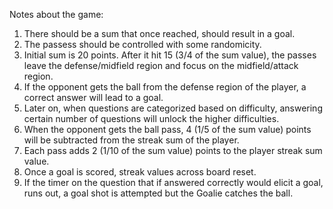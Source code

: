 
Notes about the game:

1. There should be a sum that once reached, should result in a goal.
2. The passess should be controlled with some randomicity.
3. Initial sum is 20 points. After it hit 15 (3/4 of the sum value), the passes leave the defense/midfield region and focus on the midfield/attack region.
4. If the opponent gets the ball from the defense region of the player, a correct answer will lead to a goal.
5. Later on, when questions are categorized based on difficulty, answering certain number of questions will unlock the higher difficulties.
6. When the opponent gets the ball pass, 4 (1/5 of the sum value) points will be subtracted from the streak sum of the player.
7. Each pass adds 2 (1/10 of the sum value) points to the player streak sum value.
8. Once a goal is scored, streak values across board reset.
9. If the timer on the question that if answered correctly would elicit a goal, runs out, a goal shot is attempted but the Goalie catches the ball.
